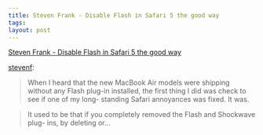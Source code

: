 ```yaml
--- 
title: Steven Frank - Disable Flash in Safari 5 the good way
tags: 
layout: post
---
```

[Steven Frank - Disable Flash in Safari 5 the good
way](http://stevenf.tumblr.com/post/1376712559)

[stevenf](http://stevenf.tumblr.com/post/1376712559):

> When I heard that the new MacBook Air models were shipping without any Flash
plug-in installed, the first thing I did was check to see if one of my long-
standing Safari annoyances was fixed. It was.

>

> It used to be that if you completely removed the Flash and Shockwave plug-
ins, by deleting or…
